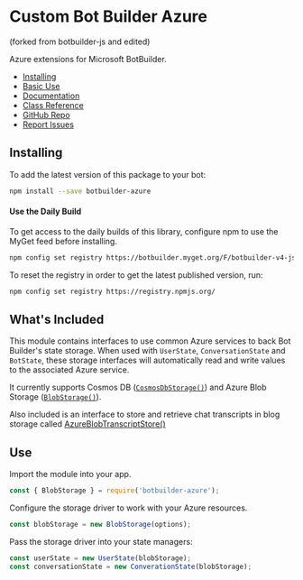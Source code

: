 # Custom Bot Builder Azure 

(forked from botbuilder-js and edited)

Azure extensions for Microsoft BotBuilder.

- [Installing](#installing)
- [Basic Use](#use)
- [Documentation](https://docs.microsoft.com/en-us/azure/bot-service/bot-service-overview-introduction?view=azure-bot-service-4.0)
- [Class Reference](https://docs.microsoft.com/en-us/javascript/api/botbuilder-azure/)
- [GitHub Repo](https://github.com/Microsoft/botbuilder-js)
- [Report Issues](https://github.com/Microsoft/botbuilder-js/issues)

## Installing
To add the latest version of this package to your bot:

```bash
npm install --save botbuilder-azure
```

#### Use the Daily Build

To get access to the daily builds of this library, configure npm to use the MyGet feed before installing.

```bash
npm config set registry https://botbuilder.myget.org/F/botbuilder-v4-js-daily/npm/
```

To reset the registry in order to get the latest published version, run:
```bash
npm config set registry https://registry.npmjs.org/
```

## What's Included

This module contains interfaces to use common Azure services to back Bot Builder's state storage.
When used with `UserState`, `ConversationState` and `BotState`, these storage interfaces will automatically
read and write values to the associated Azure service.

It currently supports Cosmos DB ([`CosmosDbStorage()`](https://docs.microsoft.com/en-us/javascript/api/botbuilder-azure/cosmosdbstorage)) and Azure Blob Storage ([`BlobStorage()`](https://docs.microsoft.com/en-us/javascript/api/botbuilder-azure/blobstorage)).

Also included is an interface to store and retrieve chat transcripts in blog storage called [AzureBlobTranscriptStore()](https://docs.microsoft.com/en-us/javascript/api/botbuilder-azure/azureblobtranscriptstore)

## Use

Import the module into your app.
```javascript
const { BlobStorage } = require('botbuilder-azure');
```

Configure the storage driver to work with your Azure resources.
```javascript
const blobStorage = new BlobStorage(options);
```

Pass the storage driver into your state managers:
```javascript
const userState = new UserState(blobStorage);
const conversationState = new ConverationState(blobStorage);
```